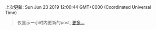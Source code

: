 
  
 上次更新: Sun Jun 23 2019 12:00:44 GMT+0000 (Coordinated Universal Time) 

 > 仅显示一小时内更新的post, [更多...](screenshots/)
  